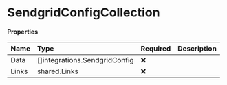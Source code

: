 # SendgridConfigCollection

**Properties**

| Name  | Type                          | Required | Description |
| :---- | :---------------------------- | :------- | :---------- |
| Data  | []integrations.SendgridConfig | ❌       |             |
| Links | shared.Links                  | ❌       |             |
